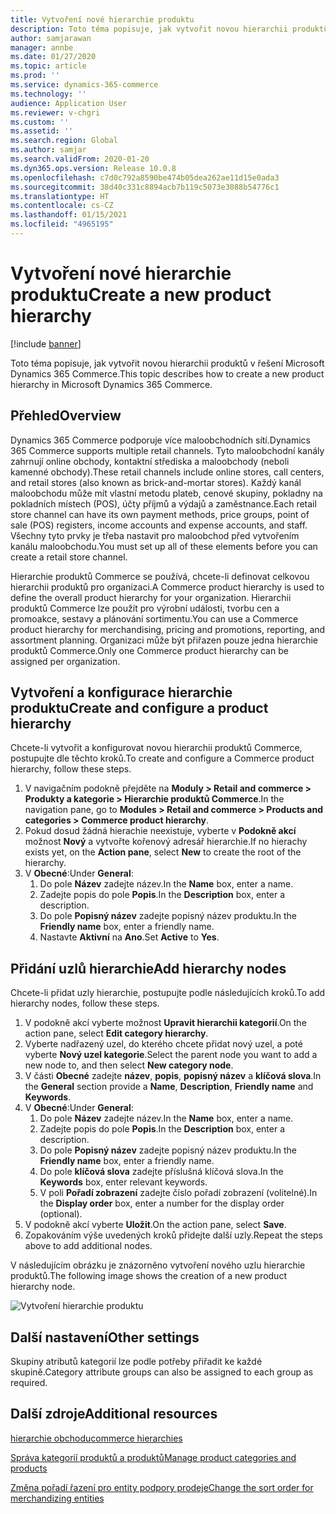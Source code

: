 ```yaml
---
title: Vytvoření nové hierarchie produktu
description: Toto téma popisuje, jak vytvořit novou hierarchii produktů v řešení Microsoft Dynamics 365 Commerce.
author: samjarawan
manager: annbe
ms.date: 01/27/2020
ms.topic: article
ms.prod: ''
ms.service: dynamics-365-commerce
ms.technology: ''
audience: Application User
ms.reviewer: v-chgri
ms.custom: ''
ms.assetid: ''
ms.search.region: Global
ms.author: samjar
ms.search.validFrom: 2020-01-20
ms.dyn365.ops.version: Release 10.0.8
ms.openlocfilehash: c7d0c792a8590be474b05dea262ae11d15e0ada3
ms.sourcegitcommit: 38d40c331c8894acb7b119c5073e3088b54776c1
ms.translationtype: HT
ms.contentlocale: cs-CZ
ms.lasthandoff: 01/15/2021
ms.locfileid: "4965195"
---
```

# <a name="create-a-new-product-hierarchy"></a><span data-ttu-id="1e2fb-103">Vytvoření nové hierarchie produktu</span><span class="sxs-lookup"><span data-stu-id="1e2fb-103">Create a new product hierarchy</span></span>


[!include [banner](includes/banner.md)]

<span data-ttu-id="1e2fb-104">Toto téma popisuje, jak vytvořit novou hierarchii produktů v řešení Microsoft Dynamics 365 Commerce.</span><span class="sxs-lookup"><span data-stu-id="1e2fb-104">This topic describes how to create a new product hierarchy in Microsoft Dynamics 365 Commerce.</span></span>

## <a name="overview"></a><span data-ttu-id="1e2fb-105">Přehled</span><span class="sxs-lookup"><span data-stu-id="1e2fb-105">Overview</span></span>

<span data-ttu-id="1e2fb-106">Dynamics 365 Commerce podporuje více maloobchodních sítí.</span><span class="sxs-lookup"><span data-stu-id="1e2fb-106">Dynamics 365 Commerce supports multiple retail channels.</span></span> <span data-ttu-id="1e2fb-107">Tyto maloobchodní kanály zahrnují online obchody, kontaktní střediska a maloobchody (neboli kamenné obchody).</span><span class="sxs-lookup"><span data-stu-id="1e2fb-107">These retail channels include online stores, call centers, and retail stores (also known as brick-and-mortar stores).</span></span> <span data-ttu-id="1e2fb-108">Každý kanál maloobchodu může mít vlastní metodu plateb, cenové skupiny, pokladny na pokladních místech (POS), účty příjmů a výdajů a zaměstnance.</span><span class="sxs-lookup"><span data-stu-id="1e2fb-108">Each retail store channel can have its own payment methods, price groups, point of sale (POS) registers, income accounts and expense accounts, and staff.</span></span> <span data-ttu-id="1e2fb-109">Všechny tyto prvky je třeba nastavit pro maloobchod před vytvořením kanálu maloobchodu.</span><span class="sxs-lookup"><span data-stu-id="1e2fb-109">You must set up all of these elements before you can create a retail store channel.</span></span> 

<span data-ttu-id="1e2fb-110">Hierarchie produktů Commerce se používá, chcete-li definovat celkovou hierarchii produktů pro organizaci.</span><span class="sxs-lookup"><span data-stu-id="1e2fb-110">A Commerce product hierarchy is used to define the overall product hierarchy for your organization.</span></span> <span data-ttu-id="1e2fb-111">Hierarchii produktů Commerce lze použít pro výrobní události, tvorbu cen a promoakce, sestavy a plánování sortimentu.</span><span class="sxs-lookup"><span data-stu-id="1e2fb-111">You can use a Commerce product hierarchy for merchandising, pricing and promotions, reporting, and assortment planning.</span></span> <span data-ttu-id="1e2fb-112">Organizaci může být přiřazen pouze jedna hierarchie produktů Commerce.</span><span class="sxs-lookup"><span data-stu-id="1e2fb-112">Only one Commerce product hierarchy can be assigned per organization.</span></span>

## <a name="create-and-configure-a-product-hierarchy"></a><span data-ttu-id="1e2fb-113">Vytvoření a konfigurace hierarchie produktu</span><span class="sxs-lookup"><span data-stu-id="1e2fb-113">Create and configure a product hierarchy</span></span>

<span data-ttu-id="1e2fb-114">Chcete-li vytvořit a konfigurovat novou hierarchii produktů Commerce, postupujte dle těchto kroků.</span><span class="sxs-lookup"><span data-stu-id="1e2fb-114">To create and configure a Commerce product hierarchy, follow these steps.</span></span>

1. <span data-ttu-id="1e2fb-115">V navigačním podokně přejděte na **Moduly \> Retail and commerce \> Produkty a kategorie \> Hierarchie produktů Commerce**.</span><span class="sxs-lookup"><span data-stu-id="1e2fb-115">In the navigation pane, go to **Modules \> Retail and commerce \> Products and categories \> Commerce product hierarchy**.</span></span>
1. <span data-ttu-id="1e2fb-116">Pokud dosud žádná hierachie neexistuje, vyberte v **Podokně akcí** možnost **Nový** a vytvořte kořenový adresář hierarchie.</span><span class="sxs-lookup"><span data-stu-id="1e2fb-116">If no hierachy exists yet, on the **Action pane**, select **New** to create the root of the hierarchy.</span></span>
1. <span data-ttu-id="1e2fb-117">V **Obecné**:</span><span class="sxs-lookup"><span data-stu-id="1e2fb-117">Under **General**:</span></span>
    1. <span data-ttu-id="1e2fb-118">Do pole **Název** zadejte název.</span><span class="sxs-lookup"><span data-stu-id="1e2fb-118">In the **Name** box, enter a name.</span></span>
    1. <span data-ttu-id="1e2fb-119">Zadejte popis do pole **Popis**.</span><span class="sxs-lookup"><span data-stu-id="1e2fb-119">In the **Description** box, enter a description.</span></span>
    1. <span data-ttu-id="1e2fb-120">Do pole **Popisný název** zadejte popisný název produktu.</span><span class="sxs-lookup"><span data-stu-id="1e2fb-120">In the **Friendly name** box, enter a friendly name.</span></span>
    1. <span data-ttu-id="1e2fb-121">Nastavte **Aktivní** na **Ano**.</span><span class="sxs-lookup"><span data-stu-id="1e2fb-121">Set **Active** to **Yes**.</span></span>

## <a name="add-hierarchy-nodes"></a><span data-ttu-id="1e2fb-122">Přidání uzlů hierarchie</span><span class="sxs-lookup"><span data-stu-id="1e2fb-122">Add hierarchy nodes</span></span>

<span data-ttu-id="1e2fb-123">Chcete-li přidat uzly hierarchie, postupujte podle následujících kroků.</span><span class="sxs-lookup"><span data-stu-id="1e2fb-123">To add hierarchy nodes, follow these steps.</span></span>

1. <span data-ttu-id="1e2fb-124">V podokně akcí vyberte možnost **Upravit hierarchii kategorií**.</span><span class="sxs-lookup"><span data-stu-id="1e2fb-124">On the action pane, select **Edit category hierarchy**.</span></span>
1. <span data-ttu-id="1e2fb-125">Vyberte nadřazený uzel, do kterého chcete přidat nový uzel, a poté vyberte **Nový uzel kategorie**.</span><span class="sxs-lookup"><span data-stu-id="1e2fb-125">Select the parent node you want to add a new node to, and then select **New category node**.</span></span>
1. <span data-ttu-id="1e2fb-126">V části **Obecné** zadejte **název**, **popis**, **popisný název** a **klíčová slova**.</span><span class="sxs-lookup"><span data-stu-id="1e2fb-126">In the **General** section provide a **Name**, **Description**, **Friendly name** and **Keywords**.</span></span>
1. <span data-ttu-id="1e2fb-127">V **Obecné**:</span><span class="sxs-lookup"><span data-stu-id="1e2fb-127">Under **General**:</span></span>
    1. <span data-ttu-id="1e2fb-128">Do pole **Název** zadejte název.</span><span class="sxs-lookup"><span data-stu-id="1e2fb-128">In the **Name** box, enter a name.</span></span>
    1. <span data-ttu-id="1e2fb-129">Zadejte popis do pole **Popis**.</span><span class="sxs-lookup"><span data-stu-id="1e2fb-129">In the **Description** box, enter a description.</span></span>
    1. <span data-ttu-id="1e2fb-130">Do pole **Popisný název** zadejte popisný název produktu.</span><span class="sxs-lookup"><span data-stu-id="1e2fb-130">In the **Friendly name** box, enter a friendly name.</span></span>
    1. <span data-ttu-id="1e2fb-131">Do pole **klíčová slova** zadejte příslušná klíčová slova.</span><span class="sxs-lookup"><span data-stu-id="1e2fb-131">In the **Keywords** box, enter relevant keywords.</span></span>
    1. <span data-ttu-id="1e2fb-132">V poli **Pořadí zobrazení** zadejte číslo pořadí zobrazení (volitelné).</span><span class="sxs-lookup"><span data-stu-id="1e2fb-132">In the **Display order** box, enter a number for the display order (optional).</span></span>
1. <span data-ttu-id="1e2fb-133">V podokně akcí vyberte **Uložit**.</span><span class="sxs-lookup"><span data-stu-id="1e2fb-133">On the action pane, select **Save**.</span></span>
1. <span data-ttu-id="1e2fb-134">Zopakováním výše uvedených kroků přidejte další uzly.</span><span class="sxs-lookup"><span data-stu-id="1e2fb-134">Repeat the steps above to add additional nodes.</span></span>

<span data-ttu-id="1e2fb-135">V následujícím obrázku je znázorněno vytvoření nového uzlu hierarchie produktů.</span><span class="sxs-lookup"><span data-stu-id="1e2fb-135">The following image shows the creation of a new product hierarchy node.</span></span>

![Vytvoření hierarchie produktu](media/create-product-hierarchy.png)

## <a name="other-settings"></a><span data-ttu-id="1e2fb-137">Další nastavení</span><span class="sxs-lookup"><span data-stu-id="1e2fb-137">Other settings</span></span>

<span data-ttu-id="1e2fb-138">Skupiny atributů kategorií lze podle potřeby přiřadit ke každé skupině.</span><span class="sxs-lookup"><span data-stu-id="1e2fb-138">Category attribute groups can also be assigned to each group as required.</span></span>  

## <a name="additional-resources"></a><span data-ttu-id="1e2fb-139">Další zdroje</span><span class="sxs-lookup"><span data-stu-id="1e2fb-139">Additional resources</span></span>

[<span data-ttu-id="1e2fb-140">hierarchie obchodu</span><span class="sxs-lookup"><span data-stu-id="1e2fb-140">commerce hierarchies</span></span>](retail-hierarchies.md)

[<span data-ttu-id="1e2fb-141">Správa kategorií produktů a produktů</span><span class="sxs-lookup"><span data-stu-id="1e2fb-141">Manage product categories and products </span></span>](category-management-product-creation.md)

[<span data-ttu-id="1e2fb-142">Změna pořadí řazení pro entity podpory prodeje</span><span class="sxs-lookup"><span data-stu-id="1e2fb-142">Change the sort order for merchandizing entities</span></span>](custom-order-categories-nav-retail-prod-hierarchy.md)
